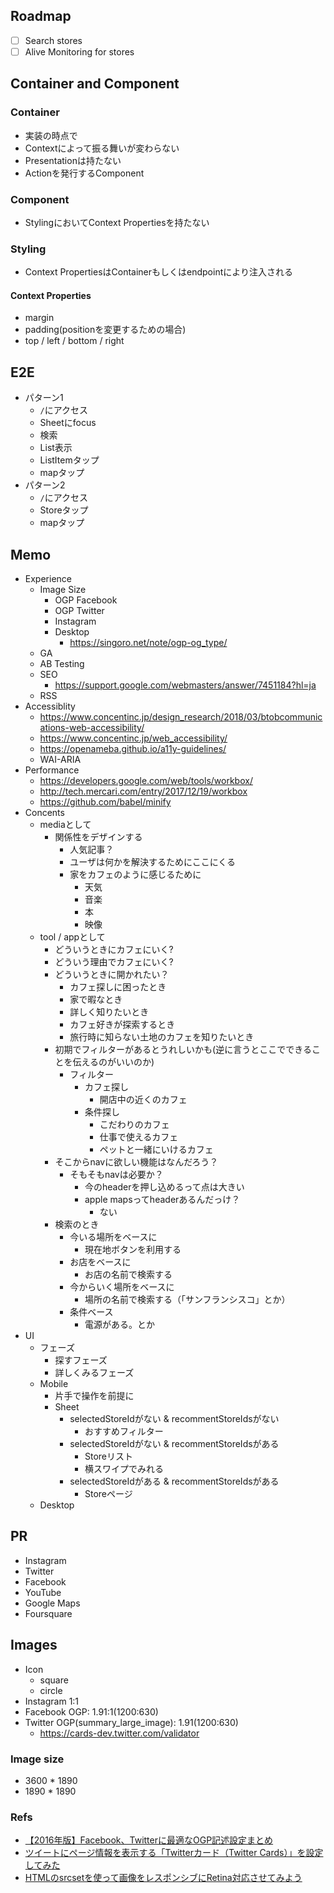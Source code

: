 ## Roadmap

- [ ] Search stores
- [ ] Alive Monitoring for stores

## Container and Component

### Container
- 実装の時点で
- Contextによって振る舞いが変わらない
- Presentationは持たない
- Actionを発行するComponent

### Component
- StylingにおいてContext Propertiesを持たない

### Styling
- Context PropertiesはContainerもしくはendpointにより注入される

#### Context Properties
- margin
- padding(positionを変更するための場合)
- top / left / bottom / right

## E2E

- パターン1
  - `/`にアクセス
  - Sheetにfocus
  - 検索
  - List表示
  - ListItemタップ
  - mapタップ
- パターン2
  - `/`にアクセス
  - Storeタップ
  - mapタップ

## Memo

- Experience
  - Image Size
    - OGP Facebook
    - OGP Twitter
    - Instagram
    - Desktop
      - https://singoro.net/note/ogp-og_type/
  - GA
  - AB Testing
  - SEO
    - https://support.google.com/webmasters/answer/7451184?hl=ja
  - RSS
- Accessiblity
  - https://www.concentinc.jp/design_research/2018/03/btobcommunications-web-accessibility/
  - https://www.concentinc.jp/web_accessibility/
  - https://openameba.github.io/a11y-guidelines/
  - WAI-ARIA
- Performance
  - https://developers.google.com/web/tools/workbox/
  - http://tech.mercari.com/entry/2017/12/19/workbox
  - https://github.com/babel/minify
- Concents
  - mediaとして
    - 関係性をデザインする
      - 人気記事？
      - ユーザは何かを解決するためにここにくる
      - 家をカフェのように感じるために
        - 天気
        - 音楽
        - 本
        - 映像
  - tool / appとして
    - どういうときにカフェにいく?
    - どういう理由でカフェにいく?
    - どういうときに開かれたい？
      - カフェ探しに困ったとき
      - 家で暇なとき
      - 詳しく知りたいとき
      - カフェ好きが探索するとき
      - 旅行時に知らない土地のカフェを知りたいとき
    - 初期でフィルターがあるとうれしいかも(逆に言うとここでできることを伝えるのがいいのか)
      - フィルター
        - カフェ探し
          - 開店中の近くのカフェ
        - 条件探し
          - こだわりのカフェ
          - 仕事で使えるカフェ
          - ペットと一緒にいけるカフェ
    - そこからnavに欲しい機能はなんだろう？
      - そもそもnavは必要か？
        - 今のheaderを押し込めるって点は大きい
        - apple mapsってheaderあるんだっけ？
          - ない
    - 検索のとき
      - 今いる場所をベースに
        - 現在地ボタンを利用する
      - お店をベースに
        - お店の名前で検索する
      - 今からいく場所をベースに
        - 場所の名前で検索する（「サンフランシスコ」とか）
      - 条件ベース
        - 電源がある。とか
- UI
  - フェーズ
    - 探すフェーズ
    - 詳しくみるフェーズ
  - Mobile
    - 片手で操作を前提に
    - Sheet
      - selectedStoreIdがない & recommentStoreIdsがない
        - おすすめフィルター
      - selectedStoreIdがない & recommentStoreIdsがある
        - Storeリスト
        - 横スワイプでみれる
      - selectedStoreIdがある & recommentStoreIdsがある
        - Storeページ
  - Desktop

## PR

- Instagram
- Twitter
- Facebook
- YouTube
- Google Maps
- Foursquare

## Images

- Icon
  - square
  - circle
- Instagram 1:1
- Facebook OGP: 1.91:1(1200:630)
- Twitter OGP(summary_large_image): 1.91(1200:630)
  - https://cards-dev.twitter.com/validator

### Image size

- 3600 * 1890
- 1890 * 1890

### Refs

- [【2016年版】Facebook、Twitterに最適なOGP記述設定まとめ](https://liginc.co.jp/325552)
- [ツイートにページ情報を表示する「Twitterカード（Twitter Cards）」を設定してみた](https://www.granfairs.com/blog/staff/setting-twitter-cards)
- [HTMLのsrcsetを使って画像をレスポンシブにRetina対応させてみよう](http://kia-king.com/blog/tutorial/responsive-images-with-srcset/)
